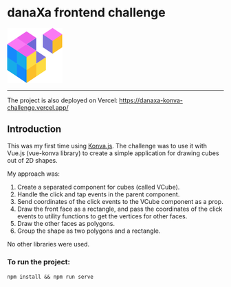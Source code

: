# danaXa frontend challenge
![](src/assets/logo.png "Konva.js")
__________________________________
The project is also deployed on Vercel: https://danaxa-konva-challenge.vercel.app/

## Introduction

This was my first time using [Konva.js](https://konvajs.org/). The challenge was to use it with Vue.js (vue-konva library) to create a simple application for drawing cubes out of 2D shapes.

My approach was:
1. Create a separated component for cubes (called VCube).
2. Handle the click and tap events in the parent component.
3. Send coordinates of the click events to the VCube component as a prop.
4. Draw the front face as a rectangle, and pass the coordinates of the click events to utility functions to get the vertices for other faces.
5. Draw the other faces as polygons.
6. Group the shape as two polygons and a rectangle.

No other libraries were used.


### To run the project:
```
npm install && npm run serve
```



